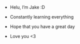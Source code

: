 - Helu, I’m Jake :D
- Constantly learning everything
- Hope that you have a great day

- Love you <3
